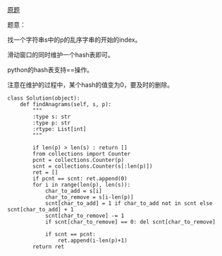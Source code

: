 [原题](https://leetcode.com/problems/find-all-anagrams-in-a-string/)

题意：

找一个字符串s中的p的乱序字串的开始的index。


滑动窗口的同时维护一个hash表即可。

python的hash表支持==操作。

注意在维护的过程中，某个hash的值变为0，要及时的删除。

```
class Solution(object):
    def findAnagrams(self, s, p):
        """
        :type s: str
        :type p: str
        :rtype: List[int]
        """
        
        if len(p) > len(s) : return []
        from collections import Counter
        pcnt = collections.Counter(p)
        scnt = collections.Counter(s[:len(p)])
        ret = []
        if pcnt == scnt: ret.append(0)
        for i in range(len(p), len(s)):
            char_to_add = s[i]
            char_to_remove = s[i-len(p)]
            scnt[char_to_add] = 1 if char_to_add not in scnt else scnt[char_to_add] + 1
            scnt[char_to_remove] -= 1
            if scnt[char_to_remove] == 0: del scnt[char_to_remove]
            
            if scnt == pcnt:
                ret.append(i-len(p)+1)
        return ret
```